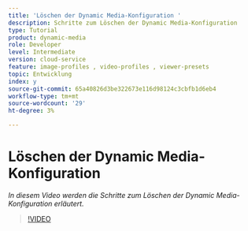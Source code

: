 ```yaml
---
title: 'Löschen der Dynamic Media-Konfiguration '
description: Schritte zum Löschen der Dynamic Media-Konfiguration
type: Tutorial
product: dynamic-media
role: Developer
level: Intermediate
version: cloud-service
feature: image-profiles , video-profiles , viewer-presets
topic: Entwicklung
index: y
source-git-commit: 65a40826d3be322673e116d98124c3cbfb1d6eb4
workflow-type: tm+mt
source-wordcount: '29'
ht-degree: 3%

---
```



# Löschen der Dynamic Media-Konfiguration

*In diesem Video werden die Schritte zum Löschen der Dynamic Media-Konfiguration erläutert.*

>[!VIDEO](https://video.tv.adobe.com/v/335363?quality=9&learn=on)
